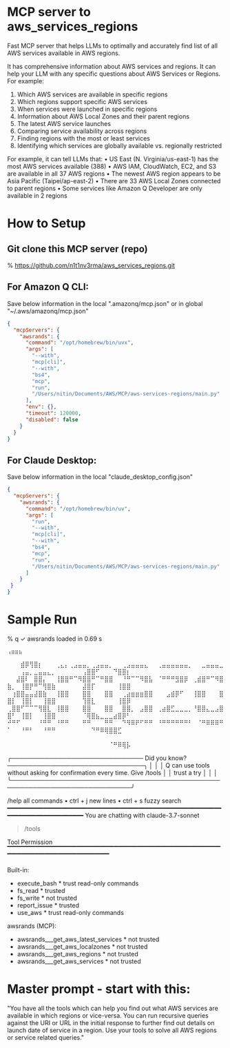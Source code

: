 # MCP server to aws_services_regions
Fast MCP server that helps LLMs to optimally and accurately find list of all AWS services available in AWS regions. 

It has comprehensive information about AWS services and regions. It can help your LLM with any specific questions about AWS Services or Regions. For example:

1. Which AWS services are available in specific regions
2. Which regions support specific AWS services
3. When services were launched in specific regions
4. Information about AWS Local Zones and their parent regions
5. The latest AWS service launches
6. Comparing service availability across regions
7. Finding regions with the most or least services
8. Identifying which services are globally available vs. regionally restricted

For example, it can tell LLMs that:
• US East (N. Virginia/us-east-1) has the most AWS services available (388)
• AWS IAM, CloudWatch, EC2, and S3 are available in all 37 AWS regions
• The newest AWS region appears to be Asia Pacific (Taipei/ap-east-2)
• There are 33 AWS Local Zones connected to parent regions
• Some services like Amazon Q Developer are only available in 2 regions

# How to Setup 

## Git clone this MCP server (repo)
% https://github.com/n1t1nv3rma/aws_services_regions.git 

## For Amazon Q CLI:
Save below information in the local ".amazonq/mcp.json" or in global "~/.aws/amazonq/mcp.json"
```json
{
  "mcpServers": {
    "awsrands": {
      "command": "/opt/homebrew/bin/uvx",
      "args": [
        "--with",
        "mcp[cli]",
        "--with",
        "bs4",
        "mcp",
        "run",
        "/Users/nitin/Documents/AWS/MCP/aws-services-regions/main.py"
      ],
      "env": {},
      "timeout": 120000,
      "disabled": false
    }
  }
}
```

## For Claude Desktop:

Save below information in the local "claude_desktop_config.json"
```json
{
  "mcpServers": {
    "awsrands": {
      "command": "/opt/homebrew/bin/uv",
      "args": [
        "run",
        "--with",
        "mcp[cli]",
        "--with",
        "bs4",    
        "mcp",
        "run",
        "/Users/nitin/Documents/AWS/MCP/aws-services-regions/main.py"
      ]
    }
 }
}
```

# Sample Run

% q
✓ awsrands loaded in 0.69 s

    ⢠⣶⣶⣦⠀⠀⠀⠀⠀⠀⠀⠀⠀⠀⠀⠀⠀⠀⠀⠀⠀⠀⠀⠀⠀⠀⠀⠀⠀⠀⠀⠀⠀⠀⠀⠀⠀⠀⠀⠀⠀⠀⠀⠀⠀⠀⠀⠀⠀⠀⠀⠀⠀⠀⠀⠀⠀⠀⠀⠀⠀⠀⠀⠀⢀⣤⣶⣿⣿⣿⣶⣦⡀⠀
 ⠀⠀⠀⣾⡿⢻⣿⡆⠀⠀⠀⢀⣄⡄⢀⣠⣤⣤⡀⢀⣠⣤⣤⡀⠀⠀⢀⣠⣤⣤⣤⣄⠀⠀⢀⣤⣤⣤⣤⣤⣤⡀⠀⠀⣀⣤⣤⣤⣀⠀⠀⠀⢠⣤⡀⣀⣤⣤⣄⡀⠀⠀⠀⠀⠀⠀⢠⣿⣿⠋⠀⠀⠀⠙⣿⣿⡆
 ⠀⠀⣼⣿⠇⠀⣿⣿⡄⠀⠀⢸⣿⣿⠛⠉⠻⣿⣿⠛⠉⠛⣿⣿⠀⠀⠘⠛⠉⠉⠻⣿⣧⠀⠈⠛⠛⠛⣻⣿⡿⠀⢀⣾⣿⠛⠉⠻⣿⣷⡀⠀⢸⣿⡟⠛⠉⢻⣿⣷⠀⠀⠀⠀⠀⠀⣼⣿⡏⠀⠀⠀⠀⠀⢸⣿⣿
 ⠀⢰⣿⣿⣤⣤⣼⣿⣷⠀⠀⢸⣿⣿⠀⠀⠀⣿⣿⠀⠀⠀⣿⣿⠀⠀⢀⣴⣶⣶⣶⣿⣿⠀⠀⠀⣠⣾⡿⠋⠀⠀⢸⣿⣿⠀⠀⠀⣿⣿⡇⠀⢸⣿⡇⠀⠀⢸⣿⣿⠀⠀⠀⠀⠀⠀⢹⣿⣇⠀⠀⠀⠀⠀⢸⣿⡿
 ⢀⣿⣿⠋⠉⠉⠉⢻⣿⣇⠀⢸⣿⣿⠀⠀⠀⣿⣿⠀⠀⠀⣿⣿⠀⠀⣿⣿⡀⠀⣠⣿⣿⠀⢀⣴⣿⣋⣀⣀⣀⡀⠘⣿⣿⣄⣀⣠⣿⣿⠃⠀⢸⣿⡇⠀⠀⢸⣿⣿⠀⠀⠀⠀⠀⠀⠈⢿⣿⣦⣀⣀⣀⣴⣿⡿⠃
 ⠚⠛⠋⠀⠀⠀⠀⠘⠛⠛⠀⠘⠛⠛⠀⠀⠀⠛⠛⠀⠀⠀⠛⠛⠀⠀⠙⠻⠿⠟⠋⠛⠛⠀⠘⠛⠛⠛⠛⠛⠛⠃⠀⠈⠛⠿⠿⠿⠛⠁⠀⠀⠘⠛⠃⠀⠀⠘⠛⠛⠀⠀⠀⠀⠀⠀⠀⠀⠙⠛⠿⢿⣿⣿⣋⠀⠀
 ⠀⠀⠀⠀⠀⠀⠀⠀⠀⠀⠀⠀⠀⠀⠀⠀⠀⠀⠀⠀⠀⠀⠀⠀⠀⠀⠀⠀⠀⠀⠀⠀⠀⠀⠀⠀⠀⠀⠀⠀⠀⠀⠀⠀⠀⠀⠀⠀⠀⠀⠀⠀⠀⠀⠀⠀⠀⠀⠀⠀⠀⠀⠀⠀⠀⠀⠀⠀⠀⠀⠀⠀⠈⠛⠿⢿⡧

╭─────────────────────────────── Did you know? ────────────────────────────────╮
│                                                                              │
│   Q can use tools without asking for confirmation every time. Give /tools    │
│                                 trust a try                                  │
│                                                                              │
╰──────────────────────────────────────────────────────────────────────────────╯

/help all commands  •  ctrl + j new lines  •  ctrl + s fuzzy search
━━━━━━━━━━━━━━━━━━━━━━━━━━━━━━━━━━━━━━━━━━━━━━━━━━━━━━━━━━━━━━━━━━━━━━━━━━━━━━━━
 You are chatting with claude-3.7-sonnet


> /tools


Tool                                    Permission
▔▔▔▔▔▔▔▔▔▔▔▔▔▔▔▔▔▔▔▔▔▔▔▔▔▔▔▔▔▔▔▔▔▔▔▔▔▔▔▔▔▔▔▔▔▔▔▔▔▔▔▔▔▔▔▔▔▔▔▔▔▔▔▔▔▔▔▔

Built-in:
- execute_bash                          * trust read-only commands
- fs_read                               * trusted
- fs_write                              * not trusted
- report_issue                          * trusted
- use_aws                               * trust read-only commands

awsrands (MCP):
- awsrands___get_aws_latest_services    * not trusted
- awsrands___get_aws_localzones         * not trusted
- awsrands___get_aws_regions            * not trusted
- awsrands___get_aws_services           * not trusted


# Master prompt - start with this:

"You have all the tools which can help you find out what AWS services are available in which regions or vice-versa. You can run recursive queries against the URI or URL in the initial response to further find out details on launch date of service in a region. Use your tools to solve all AWS regions or service related queries."
